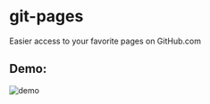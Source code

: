 # git-pages

Easier access to your favorite pages on GitHub.com

## Demo:
![demo](https://sun9-52.userapi.com/C1XS2KQWi3l6UNipTc03NIeUrvlolwVqGBKJNA/YpskZ7H9R2s.jpg)
